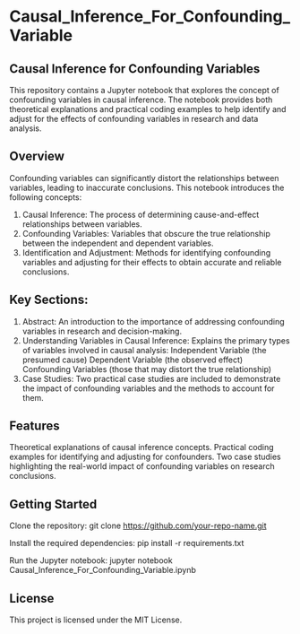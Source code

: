 # Causal_Inference_For_Confounding_Variable

## Causal Inference for Confounding Variables
This repository contains a Jupyter notebook that explores the concept of confounding variables in causal inference. The notebook provides both theoretical explanations and practical coding examples to help identify and adjust for the effects of confounding variables in research and data analysis.

## Overview
Confounding variables can significantly distort the relationships between variables, leading to inaccurate conclusions. This notebook introduces the following concepts:

1. Causal Inference: The process of determining cause-and-effect relationships between variables.
2. Confounding Variables: Variables that obscure the true relationship between the independent and dependent variables.
3. Identification and Adjustment: Methods for identifying confounding variables and adjusting for their effects to obtain accurate and reliable conclusions.
   
## Key Sections:
1. Abstract: An introduction to the importance of addressing confounding variables in research and decision-making.
2. Understanding Variables in Causal Inference: Explains the primary types of variables involved in causal analysis:
Independent Variable (the presumed cause)
Dependent Variable (the observed effect)
Confounding Variables (those that may distort the true relationship)
3. Case Studies: Two practical case studies are included to demonstrate the impact of confounding variables and the methods to account for them.
   
## Features
Theoretical explanations of causal inference concepts.
Practical coding examples for identifying and adjusting for confounders.
Two case studies highlighting the real-world impact of confounding variables on research conclusions.

## Getting Started
Clone the repository:
git clone https://github.com/your-repo-name.git

Install the required dependencies:
pip install -r requirements.txt

Run the Jupyter notebook: jupyter notebook Causal_Inference_For_Confounding_Variable.ipynb

## License
This project is licensed under the MIT License.
